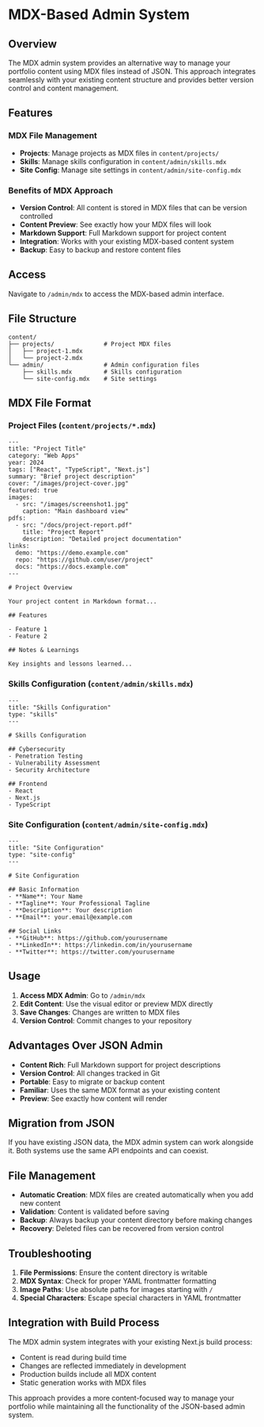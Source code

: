 # MDX-Based Admin System

## Overview

The MDX admin system provides an alternative way to manage your portfolio content using MDX files instead of JSON. This approach integrates seamlessly with your existing content structure and provides better version control and content management.

## Features

### MDX File Management
- **Projects**: Manage projects as MDX files in `content/projects/`
- **Skills**: Manage skills configuration in `content/admin/skills.mdx`
- **Site Config**: Manage site settings in `content/admin/site-config.mdx`

### Benefits of MDX Approach
- **Version Control**: All content is stored in MDX files that can be version controlled
- **Content Preview**: See exactly how your MDX files will look
- **Markdown Support**: Full Markdown support for project content
- **Integration**: Works with your existing MDX-based content system
- **Backup**: Easy to backup and restore content files

## Access

Navigate to `/admin/mdx` to access the MDX-based admin interface.

## File Structure

```
content/
├── projects/              # Project MDX files
│   ├── project-1.mdx
│   └── project-2.mdx
└── admin/                 # Admin configuration files
    ├── skills.mdx         # Skills configuration
    └── site-config.mdx    # Site settings
```

## MDX File Format

### Project Files (`content/projects/*.mdx`)
```mdx
---
title: "Project Title"
category: "Web Apps"
year: 2024
tags: ["React", "TypeScript", "Next.js"]
summary: "Brief project description"
cover: "/images/project-cover.jpg"
featured: true
images:
  - src: "/images/screenshot1.jpg"
    caption: "Main dashboard view"
pdfs:
  - src: "/docs/project-report.pdf"
    title: "Project Report"
    description: "Detailed project documentation"
links:
  demo: "https://demo.example.com"
  repo: "https://github.com/user/project"
  docs: "https://docs.example.com"
---

# Project Overview

Your project content in Markdown format...

## Features

- Feature 1
- Feature 2

## Notes & Learnings

Key insights and lessons learned...
```

### Skills Configuration (`content/admin/skills.mdx`)
```mdx
---
title: "Skills Configuration"
type: "skills"
---

# Skills Configuration

## Cybersecurity
- Penetration Testing
- Vulnerability Assessment
- Security Architecture

## Frontend
- React
- Next.js
- TypeScript
```

### Site Configuration (`content/admin/site-config.mdx`)
```mdx
---
title: "Site Configuration"
type: "site-config"
---

# Site Configuration

## Basic Information
- **Name**: Your Name
- **Tagline**: Your Professional Tagline
- **Description**: Your description
- **Email**: your.email@example.com

## Social Links
- **GitHub**: https://github.com/yourusername
- **LinkedIn**: https://linkedin.com/in/yourusername
- **Twitter**: https://twitter.com/yourusername
```

## Usage

1. **Access MDX Admin**: Go to `/admin/mdx`
2. **Edit Content**: Use the visual editor or preview MDX directly
3. **Save Changes**: Changes are written to MDX files
4. **Version Control**: Commit changes to your repository

## Advantages Over JSON Admin

- **Content Rich**: Full Markdown support for project descriptions
- **Version Control**: All changes tracked in Git
- **Portable**: Easy to migrate or backup content
- **Familiar**: Uses the same MDX format as your existing content
- **Preview**: See exactly how content will render

## Migration from JSON

If you have existing JSON data, the MDX admin system can work alongside it. Both systems use the same API endpoints and can coexist.

## File Management

- **Automatic Creation**: MDX files are created automatically when you add new content
- **Validation**: Content is validated before saving
- **Backup**: Always backup your content directory before making changes
- **Recovery**: Deleted files can be recovered from version control

## Troubleshooting

1. **File Permissions**: Ensure the content directory is writable
2. **MDX Syntax**: Check for proper YAML frontmatter formatting
3. **Image Paths**: Use absolute paths for images starting with `/`
4. **Special Characters**: Escape special characters in YAML frontmatter

## Integration with Build Process

The MDX admin system integrates with your existing Next.js build process:
- Content is read during build time
- Changes are reflected immediately in development
- Production builds include all MDX content
- Static generation works with MDX files

This approach provides a more content-focused way to manage your portfolio while maintaining all the functionality of the JSON-based admin system.
